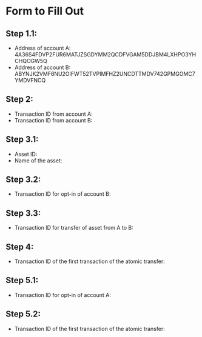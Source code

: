 # Form to Fill Out

## Step 1.1:

* Address of account A: 4A36S4FDVP2FUR6MATJZSGDYMM2QCDFVGAM5DDJBM4LXHPO3YHCHQOGW5Q
* Address of account B: ABYNJK2VMF6NU2OIFWT52TVPIMFHZ2UNCDTTMDV742GPMGOMC7YMDVFNCQ

## Step 2:

* Transaction ID from account A: 
* Transaction ID from account B: 

## Step 3.1:

* Asset ID:
* Name of the asset: 

## Step 3.2:

* Transaction ID for opt-in of account B:

## Step 3.3:

* Transaction ID for transfer of asset from A to B:

## Step 4:

* Transaction ID of the first transaction of the atomic transfer:

## Step 5.1:

* Transaction ID for opt-in of account A:

## Step 5.2:

* Transaction ID of the first transaction of the atomic transfer:
